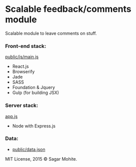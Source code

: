 # Scalable feedback/comments module

Scalable module to leave comments on stuff.

### Front-end stack:
[public/js/main.js](public/js/main.js)
* React.js
* Browserify
* Jade
* SASS
* Foundation & Jquery
* Gulp (for building JSX)

### Server stack:
[app.js](app.js)
* Node with Express.js

### Data:
* [public/data.json](public/data.json)

MIT License, 2015 © Sagar Mohite.